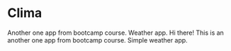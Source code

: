 # Clima
Another one app from bootcamp course. Weather app.
Hi there! This is an another one app from bootcamp course. Simple weather app.
